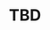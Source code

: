 ﻿---
  name: 20d1t1s6
  title: TBD
  content:
  category: Web
  format: Conférence
  speakers: TBD
  room: Auditorium
  time_start: '14:00'
  time_end: '14:45'
---